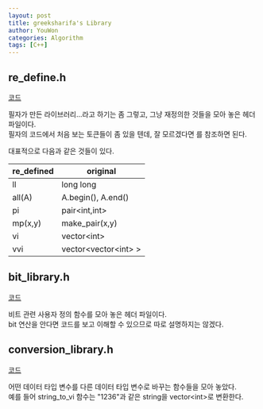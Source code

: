 ```yaml
---
layout: post
title: greeksharifa's Library
author: YouWon
categories: Algorithm
tags: [C++]
---
```


## re_define.h

[코드](https://github.com/greeksharifa/ps_code/blob/master/library/re_define.h)

필자가 만든 라이브러리...라고 하기는 좀 그렇고, 그냥 재정의한 것들을 모아 놓은 헤더 파일이다.  
필자의 코드에서 처음 보는 토큰들이 좀 있을 텐데, 잘 모르겠다면 를 참조하면 된다.

대표적으로 다음과 같은 것들이 있다.

re_defined | original
-------- | --------
ll | long long
all(A) | A.begin(), A.end()
pi | pair\<int,int\>
mp(x,y) | make_pair(x,y)
vi | vector\<int\>
vvi | vector\<vector\<int\> \>


## bit_library.h

[코드](https://github.com/greeksharifa/ps_code/blob/master/library/bit_library.h)

비트 관련 사용자 정의 함수를 모아 놓은 헤더 파일이다.  
bit 연산을 안다면 코드를 보고 이해할 수 있으므로 따로 설명하지는 않겠다.

## conversion_library.h

[코드](https://github.com/greeksharifa/ps_code/blob/master/library/conversion_library.h)

어떤 데이터 타입 변수를 다른 데이터 타입 변수로 바꾸는 함수들을 모아 놓았다.  
예를 들어 string_to_vi 함수는 "1236"과 같은 string을 vector\<int\>로 변환한다.
